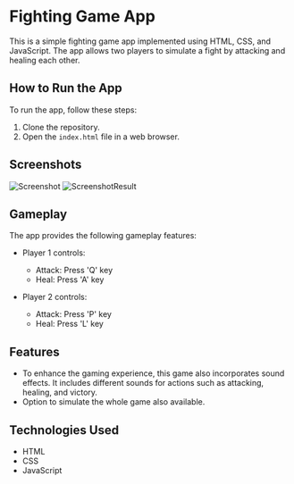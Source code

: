 # Fighting Game App

This is a simple fighting game app implemented using HTML, CSS, and JavaScript. The app allows two players to simulate a fight by attacking and healing each other.

## How to Run the App

To run the app, follow these steps:

1. Clone the repository.
2. Open the `index.html` file in a web browser.

## Screenshots

![Screenshot](https://github.com/mohit-1606/JavaScript-Projects/assets/129540717/8d884b9f-2da6-4c92-9ecf-9c0e94d92a8c)
![ScreenshotResult](https://github.com/mohit-1606/JavaScript-Projects/assets/129540717/e466def7-a141-4086-97c8-af99f2ac6dec)

## Gameplay

The app provides the following gameplay features:

- Player 1 controls:
  - Attack: Press 'Q' key
  - Heal: Press 'A' key

- Player 2 controls:
  - Attack: Press 'P' key
  - Heal: Press 'L' key

## Features
- To enhance the gaming experience, this game also incorporates sound effects. It includes different sounds for actions such as attacking, healing, and victory. 
- Option to simulate the whole game also available.



## Technologies Used

- HTML
- CSS
- JavaScript


